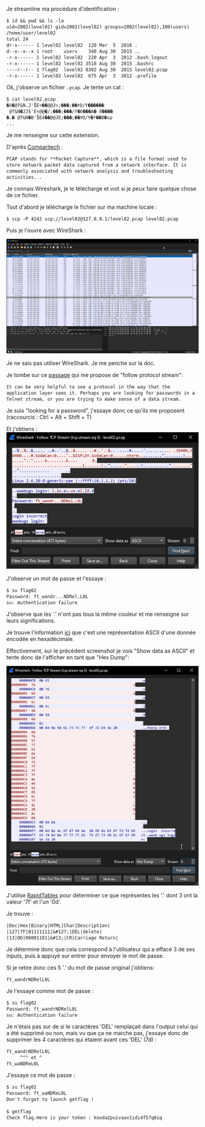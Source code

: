 Je streamline ma procédure d'identification : 

```
$ id && pwd && ls -la
uid=2002(level02) gid=2002(level02) groups=2002(level02),100(users)
/home/user/level02
total 24
dr-x------ 1 level02 level02  120 Mar  5  2016 .
d--x--x--x 1 root    users    340 Aug 30  2015 ..
-r-x------ 1 level02 level02  220 Apr  3  2012 .bash_logout
-r-x------ 1 level02 level02 3518 Aug 30  2015 .bashrc
----r--r-- 1 flag02  level02 8302 Aug 30  2015 level02.pcap
-r-x------ 1 level02 level02  675 Apr  3  2012 .profile
```

Ok, j'observe un fichier `.pcap`. Je tente un cat :

```
$ cat level02.pcap
�ò�@f&N.J'̊$E<��@@J>;���;��ߙO/Y������
 @f&N�JJ$'E<@@�/;���;���/Y�O���A� 8����
�.� @f&N�B'̊$E4��@@JE;���;��ߙO/Y�º��B�sp
...
```

Je me renseigne sur cette extension.

D'après [Comparitech](https://www.comparitech.com/net-admin/pcap-guide/) :

```
PCAP stands for **Packet Capture**, which is a file format used to store network packet data captured from a network interface. It is commonly associated with network analysis and troubleshooting activities...
```

Je connais Wireshark, je le télécharge et voit si je peux faire quelque chose de ce fichier.

Tout d'abord je télécharge le fichier sur ma machine locale :

```
$ scp -P 4242 scp://level02@127.0.0.1/level02.pcap level02.pcap
```

Puis je l'ouvre avec WireShark :

![](WireShark.png)

Je ne sais pas utiliser WireShark. Je me penche sur la doc.

Je tombe sur ce [passage](https://www.wireshark.org/docs/wsug_html_chunked/ChAdvFollowStreamSection.html) qui me propose de "follow protocol stream":

```
It can be very helpful to see a protocol in the way that the application layer sees it. Perhaps you are looking for passwords in a Telnet stream, or you are trying to make sense of a data stream.
```

Je suis "looking for a password", j'essaye donc ce qu'ils me proposent (raccourcis : Ctrl + Alt + Shift + T)

Et j'obtiens :
![](TCPStream.png)

J'observe un mot de passe et l'essaye :

```
$ su flag02
Password: ft_wandr...NDRel.L0L
su: Authentication failure
```

J'observe que les '.' n'ont pas tous la même couleur et me renseigne sur leurs significations.

Je trouve l'information [ici](https://stackoverflow.com/questions/22437011/wireshark-what-do-the-dots-mean-in-message) que c'est une représentation ASCII d'une donnée encodée en hexadécimale.

Effectivement, sur le précédent screenshot je vois "Show data as ASCII" et tente donc de l'afficher en tant que "Hex Dump":

![](HEXDump.png)

J'utilise [RapidTables](https://www.rapidtables.com/code/text/ascii-table.html) pour déterminer ce que représentes les '.' dont 3 ont la valeur '7f' et l'un '0d'. 

Je trouve :

```
|Dec|Hex|Binary|HTML|Char|Description|
|127|7F|01111111|&#127;|DEL|delete|
|13|0D|00001101|&#13;|CR|Carriage Return|
```

Je détermine donc que cela correspond à l'utilisateur qui a effacé 3 de ses inputs, puis à appuyé sur entrer pour envoyer le mot de passe.

Si je retire donc ces 5 '.' du mot de passe original j'obtiens:
```
ft_wandrNDRelL0L
```

Je l'essaye comme mot de passe :

```
$ su flag02
Password: ft_wandrNDRelL0L
su: Authentication failure
```

Je n'étais pas sur de si le caractères 'DEL' remplaçait dans l'output celui qui a été supprimé ou non, mais vu que ça ne marche pas, j'essaye donc de supprimer les 4 caractères qui étaient avant ces 'DEL' (7d) :

```
ft_wandrNDRelL0L
     ^^^ et ^
ft_waNDReL0L
```

J'essaye ce mot de passe :

```
$ su flag02
Password: ft_waNDReL0L
Don't forget to launch getflag !

$ getflag
Check flag.Here is your token : kooda2puivaav1idi4f57q8iq
```


